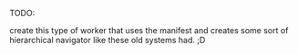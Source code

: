 TODO:

create this type of worker that uses the manifest and creates some sort of hierarchical navigator like these old systems had. ;D
